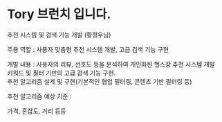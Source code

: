 <h1>Tory 브런치 입니다.</h1>
<body>추천 시스템 및 검색 기능 개발 (황정우님)
  
주용 역할 : 사용자 맞춤형 추천 시스템 개발, 고급 검색 기능 구현 <br>
  
개발 내용 :
사용자의 리뷰, 선호도 등을 분석하여 개인화된 헬스장 추천 시스템 개발<br>
키워드 및 필터 기반의 고급 검색 기능 구현.<br>
추천 알고리즘 설계 및 구현(기본적인 협업 필터링, 콘텐츠 기반 필터링 등)<br>

추천 알고리즘 예상 기준 : <br>

가격, 혼잡도, 거리 등등 

</body>
